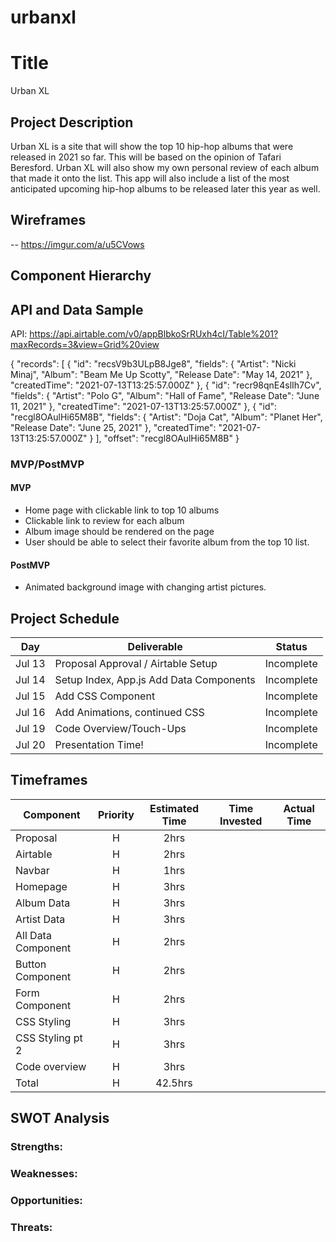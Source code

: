 # urbanxl

# Title
Urban XL

## Project Description
Urban XL is a site that will show the top 10 hip-hop albums that were released in 2021 so far. This will be based on the opinion of Tafari Beresford. Urban XL will also show my own personal review of each album that made it onto the list. This app will also include a list of the most anticipated upcoming hip-hop albums to be released later this year as well.

## Wireframes

-- https://imgur.com/a/u5CVows

## Component Hierarchy



## API and Data Sample

API: https://api.airtable.com/v0/appBlbkoSrRUxh4cI/Table%201?maxRecords=3&view=Grid%20view

{
    "records": [
        {
            "id": "recsV9b3ULpB8Jge8",
            "fields": {
                "Artist": "Nicki Minaj",
                "Album": "Beam Me Up Scotty",
                "Release Date": "May 14, 2021"
            },
            "createdTime": "2021-07-13T13:25:57.000Z"
        },
        {
            "id": "recr98qnE4slIh7Cv",
            "fields": {
                "Artist": "Polo G",
                "Album": "Hall of Fame",
                "Release Date": "June 11, 2021"
            },
            "createdTime": "2021-07-13T13:25:57.000Z"
        },
        {
            "id": "recgl8OAulHi65M8B",
            "fields": {
                "Artist": "Doja Cat",
                "Album": "Planet Her",
                "Release Date": "June 25, 2021"
            },
            "createdTime": "2021-07-13T13:25:57.000Z"
        }
    ],
    "offset": "recgl8OAulHi65M8B"
}


### MVP/PostMVP

#### MVP

- Home page with clickable link to top 10 albums
- Clickable link to review for each album
- Album image should be rendered on the page
- User should be able to select their favorite album from the top 10 list.

#### PostMVP

- Animated background image with changing artist pictures.

## Project Schedule

| Day      | Deliverable                                | Status   |
| -------- | ------------------------------------------ | -------- |
| Jul 13 | Proposal Approval / Airtable Setup         | Incomplete |
| Jul 14   | Setup Index, App.js Add Data Components  | Incomplete |
| Jul 15   | Add  CSS Component                       | Incomplete |
| Jul 16   | Add Animations, continued CSS            | Incomplete |
| Jul 19   | Code Overview/Touch-Ups                  | Incomplete |
| Jul 20   | Presentation Time!                       | Incomplete |

## Timeframes

| Component                 | Priority | Estimated Time | Time Invested | Actual Time |
| ------------------------- | :------: | :------------: | :-----------: | :---------: |
| Proposal                  |    H     |      2hrs      |               |             |
| Airtable                  |    H     |     2hrs       |               |             |
| Navbar                    |    H     |      1hrs      |               |             |
| Homepage                  |    H     |      3hrs      |               |             |
| Album Data                |    H     |      3hrs      |               |             |
| Artist Data               |    H     |      3hrs      |               |             |
| All Data Component        |    H     |      2hrs      |               |             |
| Button Component          |    H     |      2hrs      |               |             |
| Form Component            |    H     |      2hrs      |               |             |
| CSS Styling               |    H     |      3hrs      |               |             |
| CSS Styling pt 2          |    H     |      3hrs      |               |             |
| Code overview             |    H     |      3hrs      |               |             |
| Total                     |    H     |    42.5hrs     |               |             |

## SWOT Analysis

### Strengths:



### Weaknesses:



### Opportunities:



### Threats:
